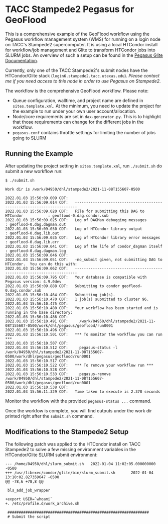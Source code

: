 # TACC Stampede2 Pegasus for GeoFlood

This is a comprehensive example of the GeoFlood workflow using the Pegasus workflow management system (WMS) for running on a login node on TACC's Stampede2 supercomputer. It is using a local HTCondor install for workflow/job management and Glite to transform HTCondor jobs into SLURM jobs. An overview of such a setup can be found in the [Pegasus Glite Documentation](https://pegasus.isi.edu/documentation/glite.php).

Currently, only one of the TACC Stampede2's submit nodes have the HTCondor/Glite stack (`login6.stampede2.tacc.utexas.edu`). *Please contact me if you need access to this node in order to use Pegasus on Stampede2.*

The workflow is the comprehensive GeoFlood workflow. Please note:

 * Queue configuration, walltime, and project name are defined in `sites.template.xml`. At the minimum, you need to update the project for the example to run under your own user account/allocation.
 * Node/core requirements are set in `dax-generator.py`. This is to highlight that those requirements can change for the different jobs in the workflow.
 * `pegasus.conf` contains throttle settings for limiting the number of jobs going to SLURM
 
## Running the Example

After updating the project setting in `sites.template.xml`, run `./submit.sh` do submit a new workflow run:

```
$ ./submit.sh

Work dir is /work/04950/dhl/stampede2/2021-11-08T155607-0500

2022.01.03 15:56:09.009 CDT:    
2022.01.03 15:56:09.014 CDT:   ----------------------------------------------------------------------- 
2022.01.03 15:56:09.020 CDT:   File for submitting this DAG to HTCondor           : geoflood-0.dag.condor.sub 
2022.01.03 15:56:09.025 CDT:   Log of DAGMan debugging messages                   : geoflood-0.dag.dagman.out 
2022.01.03 15:56:09.030 CDT:   Log of HTCondor library output                     : geoflood-0.dag.lib.out 
2022.01.03 15:56:09.035 CDT:   Log of HTCondor library error messages             : geoflood-0.dag.lib.err 
2022.01.03 15:56:09.041 CDT:   Log of the life of condor_dagman itself            : geoflood-0.dag.dagman.log 
2022.01.03 15:56:09.046 CDT:    
2022.01.03 15:56:09.051 CDT:   -no_submit given, not submitting DAG to HTCondor.  You can do this with: 
2022.01.03 15:56:09.062 CDT:   ----------------------------------------------------------------------- 
2022.01.03 15:56:09.795 CDT:   Your database is compatible with Pegasus version: 4.9.0dev 
2022.01.03 15:56:09.888 CDT:   Submitting to condor geoflood-0.dag.condor.sub 
2022.01.03 15:56:10.464 CDT:   Submitting job(s). 
2022.01.03 15:56:10.470 CDT:   1 job(s) submitted to cluster 96. 
2022.01.03 15:56:10.475 CDT:    
2022.01.03 15:56:10.480 CDT:   Your workflow has been started and is running in the base directory: 
2022.01.03 15:56:10.486 CDT:    
2022.01.03 15:56:10.491 CDT:     /work/04950/dhl/stampede2/2021-11-08T155607-0500/work/dhl/pegasus/geoflood/run0001 
2022.01.03 15:56:10.496 CDT:    
2022.01.03 15:56:10.501 CDT:   *** To monitor the workflow you can run *** 
2022.01.03 15:56:10.507 CDT:    
2022.01.03 15:56:10.512 CDT:     pegasus-status -l /work/04950/dhl/stampede2/2021-11-08T155607-0500/work/dhl/pegasus/geoflood/run0001 
2022.01.03 15:56:10.517 CDT:    
2022.01.03 15:56:10.522 CDT:   *** To remove your workflow run *** 
2022.01.03 15:56:10.528 CDT:    
2022.01.03 15:56:10.533 CDT:     pegasus-remove /work/04950/dhl/stampede2/2021-11-08T155607-0500/work/dhl/pegasus/geoflood/run0001 
2022.01.03 15:56:10.538 CDT:    
2022.01.03 15:56:11.329 CDT:   Time taken to execute is 2.378 seconds 
```

Monitor the workflow with the provided `pegasus-status ...` command.

Once the workfow is complete, you will find outputs under the work dir printed right after the `submit.sh` command.

## Modifications to the Stampede2 Setup

The following patch was applied to the HTCondor install on TACC Stampede2 to solve a few missing environment variables in the HTCondor/Glite SLURM submit environment:

```
--- /home/04950/dhl/slurm_submit.sh   2022-01-04 11:02:05.000000000 -0500
+++ /usr/libexec/condor/glite/bin/slurm_submit.sh       2022-01-04 13:10:02.827359647 -0500
@@ -78,6 +78,8 @@
 
 bls_add_job_wrapper
 
+export USER=`whoami`
+. /etc/profile.d/work_archive.sh
 
 ###############################################################
 # Submit the script
```

